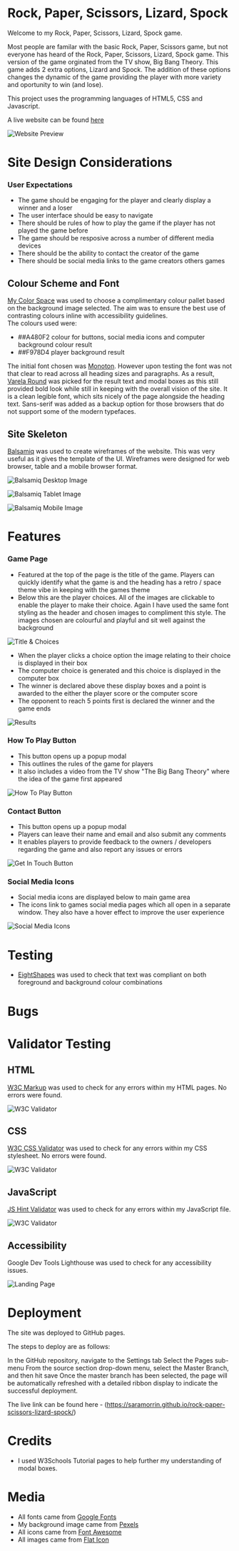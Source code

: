 # Rock, Paper, Scissors, Lizard, Spock

Welcome to my Rock, Paper, Scissors, Lizard, Spock game.

Most people are familar with the basic Rock, Paper, Scissors game, but not everyone has heard of the Rock, Paper, Scissors, Lizard, Spock game. This version of the game orginated from the TV show, Big Bang Theory. This game adds 2 extra options, Lizard and Spock. The addition of these options changes the dynamic of the game providing the player with more variety and oportunity to win (and lose).

This project uses the programming languages of HTML5, CSS and Javascript.

A live website can be found [here](https://saramorrin.github.io/rock-paper-scissors-lizard-spock/)

![Website Preview](assets/images.readme/responsive.jpeg)

# Site Design Considerations

### User Expectations
- The game should be engaging for the player and clearly display a winner and a loser
- The user interface should be easy to navigate
- There should be rules of how to play the game if the player has not played the game before
- The game should be resposive across a number of different media devices
- There should be the ability to contact the creator of the game
- There should be social media links to the game creators others games 

## Colour Scheme and Font

[My Color Space](https://mycolor.space/?hex=%23D9BDB2&sub=1) was used to choose a complimentary colour pallet based on the background image selected. The aim was to ensure the best use of contrasting colours inline with accessibility guidelines.  
The colours used were:
- ##A480F2 colour for buttons, social media icons and computer background colour result
- ##F978D4 player background result

The initial font chosen was [Monoton](https://fonts.google.com/specimen/Monoton?query=Monoton). However upon testing the font was not that clear to read across all heading sizes and paragraphs.
As a result, [Varela Round](https://fonts.google.com/specimen/Varela+Round?query=Varela+Round) was picked for the result text and modal boxes as this still provided bold look while still in keeping with the overall vision of the site. It is a clean legible font, which sits nicely of the page alongside the heading text. Sans-serif was added as a backup option for those browsers that do not support some of the modern typefaces.  

## Site Skeleton

[Balsamiq](https://balsamiq.com/) was used to create wireframes of the website. This was very useful as it gives the template of the UI. Wireframes were designed for web browser, table and a mobile browser format. 

![Balsamiq Desktop Image](assets/images.readme/desktop.jpeg)

![Balsamiq Tablet Image](assets/images.readme/tablet.jpeg)

![Balsamiq Mobile Image](assets/images.readme/mobile.jpeg)

# Features

### Game Page
- Featured at the top of the page is the title of the game. Players can quickly identify what the game is and the heading has a retro / space theme vibe in keeping with the games theme
- Below this are the player choices. All of the images are clickable to enable the player to make their choice. Again I have used the same font styling as the header and chosen images to compliment this style. The images chosen are colourful and playful and sit well against the background 

![Title & Choices](assets/images.readme/choices.jpeg)

- When the player clicks a choice option the image relating to their choice is displayed in their box
- The computer choice is generated and this choice is displayed in the computer box
- The winner is declared above these display boxes and a point is awarded to the either the player score or the computer score
- The opponent to reach 5 points first is declared the winner and the game ends

![Results](assets/images.readme/results.jpeg)

### How To Play Button
- This button opens up a popup modal
- This outlines the rules of the game for players
- It also includes a video from the TV show "The Big Bang Theory" where the idea of the game first appeared

![How To Play Button](assets/images.readme/how-to-play-button.jpeg)

### Contact Button
- This button opens up a popup modal
- Players can leave their name and email and also submit any comments
- It enables players to provide feedback to the owners / developers regarding the game and also report any issues or errors

![Get In Touch Button](assets/images.readme/get-in-touch-button.jpeg)

### Social Media Icons
- Social media icons are displayed below to main game area 
- The icons link to games social media pages which all open in a separate window. They also have a hover effect to improve the user experience

![Social Media Icons](assets/images.readme/social-media-icons.jpeg)

# Testing

- [EightShapes](https://contrast-grid.eightshapes.com/?version=1.1.0&background-colors=&foreground-colors=%23FFFFFF%2C%20White%0D%0A%23000000%2C%20Black%0D%0A%23D9BDB2%0D%0A%23FFE9E5%0D%0A%23B17067%0D%0A%0D%0A&es-color-form__tile-size=compact&es-color-form__show-contrast=aaa&es-color-form__show-contrast=aa&es-color-form__show-contrast=aa18&es-color-form__show-contrast=dnp) was used to check that text was compliant on both foreground and background colour combinations

# Bugs


# Validator Testing
## HTML

[W3C Markup](https://validator.w3.org/#validate_by_input) was used to check for any errors within my HTML pages. No errors were found.


![W3C Validator](assets/images.readme/html-val.jpeg) 

## CSS

[W3C CSS Validator](https://validator.w3.org/#validate_by_uri) was used to check for any errors within my CSS stylesheet. No errors were found.

![W3C Validator](assets/images.readme/css-val.jpeg)

## JavaScript

[JS Hint Validator](https://jshint.com/) was used to check for any errors within my JavaScript file.

![W3C Validator](assets/images.readme/js-val.jpeg)

## Accessibility

Google Dev Tools Lighthouse was used to check for any accessibility issues.

![Landing Page](assets/images.readme/accessibility.jpeg)


# Deployment

The site was deployed to GitHub pages.

The steps to deploy are as follows:

In the GitHub repository, navigate to the Settings tab
Select the Pages sub-menu
From the source section drop-down menu, select the Master Branch, and then hit save
Once the master branch has been selected, the page will be automatically refreshed with a detailed ribbon display to indicate the successful deployment.  

The live link can be found here - (https://saramorrin.github.io/rock-paper-scissors-lizard-spock/)

# Credits
- I used W3Schools Tutorial pages to help further my understanding of modal boxes.

# Media
 - All fonts came from [Google Fonts](https://fonts.google.com/) 
 - My background image came from [Pexels](https://www.pexels.com/)
 - All icons came from [Font Awesome](https://fontawesome.com/)
 - All images came from [Flat Icon](https://www.flaticon.com/)
 
  



